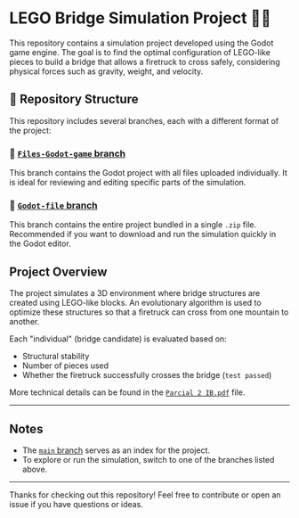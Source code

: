 # LEGO Bridge Simulation Project 🚗🌉

This repository contains a simulation project developed using the Godot game engine. The goal is to find the optimal configuration of LEGO-like pieces to build a bridge that allows a firetruck to cross safely, considering physical forces such as gravity, weight, and velocity.

## 📁 Repository Structure

This repository includes several branches, each with a different format of the project:

### 🔹 [`Files-Godot-game` branch](https://github.com/MrChayote/project-4th-semester-optimization-/tree/Files-Godot-game)
This branch contains the Godot project with all files uploaded individually. It is ideal for reviewing and editing specific parts of the simulation.

### 🔹 [`Godot-file` branch](https://github.com/MrChayote/project-4th-semester-optimization-/tree/Godot-file)
This branch contains the entire project bundled in a single `.zip` file. Recommended if you want to download and run the simulation quickly in the Godot editor.

## Project Overview

The project simulates a 3D environment where bridge structures are created using LEGO-like blocks. An evolutionary algorithm is used to optimize these structures so that a firetruck can cross from one mountain to another.

Each "individual" (bridge candidate) is evaluated based on:
- Structural stability
- Number of pieces used
- Whether the firetruck successfully crosses the bridge (`test passed`)

More technical details can be found in the [`Parcial 2 IB.pdf`](https://github.com/MrChayote/project-4th-semester-optimization-/blob/main/Parcial%202%20IB.pdf) file.

---

## Notes

- The [`main` branch](https://github.com/MrChayote/project-4th-semester-optimization-/tree/main) serves as an index for the project.
- To explore or run the simulation, switch to one of the branches listed above.

---

Thanks for checking out this repository! Feel free to contribute or open an issue if you have questions or ideas.

